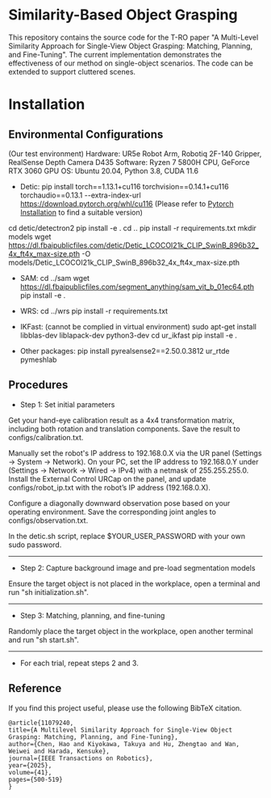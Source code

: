 # Similarity-Based Object Grasping
This repository contains the source code for the T-RO paper "A Multi-Level Similarity Approach for Single-View Object Grasping: Matching, Planning, and Fine-Tuning". The current implementation demonstrates the effectiveness of our method on single-object scenarios. The code can be extended to support cluttered scenes.

# Installation

## Environmental Configurations

(Our test environment)
Hardware: UR5e Robot Arm, Robotiq 2F-140 Gripper, RealSense Depth Camera D435
Software: Ryzen 7 5800H CPU, GeForce RTX 3060 GPU
OS: Ubuntu 20.04, Python 3.8, CUDA 11.6

- Detic:
pip install torch==1.13.1+cu116 torchvision==0.14.1+cu116 torchaudio==0.13.1 --extra-index-url https://download.pytorch.org/whl/cu116 
(Please refer to [Pytorch Installation](https://pytorch.org/get-started/previous-versions/) to find a suitable version)

cd detic/detectron2
pip install -e .
cd ..
pip install -r requirements.txt
mkdir models
wget https://dl.fbaipublicfiles.com/detic/Detic_LCOCOI21k_CLIP_SwinB_896b32_4x_ft4x_max-size.pth -O models/Detic_LCOCOI21k_CLIP_SwinB_896b32_4x_ft4x_max-size.pth 

- SAM:
cd ../sam 
wget https://dl.fbaipublicfiles.com/segment_anything/sam_vit_b_01ec64.pth
pip install -e .

- WRS:
cd ../wrs
pip install -r requirements.txt

- IKFast: (cannot be complied in virtual environment)
sudo apt-get install libblas-dev liblapack-dev python3-dev
cd ur_ikfast
pip install -e .

- Other packages:
pip install pyrealsense2==2.50.0.3812 ur_rtde pymeshlab


## Procedures

- Step 1: Set initial parameters

Get your hand-eye calibration result as a 4x4 transformation matrix, including both rotation and translation components. Save the result to configs/calibration.txt.

Manually set the robot's IP address to 192.168.0.X via the UR panel (Settings → System → Network). On your PC, set the IP address to 192.168.0.Y under (Settings → Network → Wired → IPv4) with a netmask of 255.255.255.0. Install the External Control URCap on the panel, and update configs/robot_ip.txt with the robot’s IP address (192.168.0.X).

Configure a diagonally downward observation pose based on your operating environment. Save the corresponding joint angles to configs/observation.txt.

In the detic.sh script, replace $YOUR_USER_PASSWORD with your own sudo password.

--------------------------------------------------

- Step 2: Capture background image and pre-load segmentation models

Ensure the target object is not placed in the workplace, open a terminal and run "sh initialization.sh".

--------------------------------------------------

- Step 3: Matching, planning, and fine-tuning

Randomly place the target object in the workplace, open another terminal and run "sh start.sh".

--------------------------------------------------

- For each trial, repeat steps 2 and 3.


## Reference

If you find this project useful, please use the following BibTeX citation.

    @article{11079240,
  	title={A Multilevel Similarity Approach for Single-View Object Grasping: Matching, Planning, and Fine-Tuning},
  	author={Chen, Hao and Kiyokawa, Takuya and Hu, Zhengtao and Wan, Weiwei and Harada, Kensuke},
  	journal={IEEE Transactions on Robotics},
  	year={2025},
  	volume={41},
  	pages={500-519}
	}

